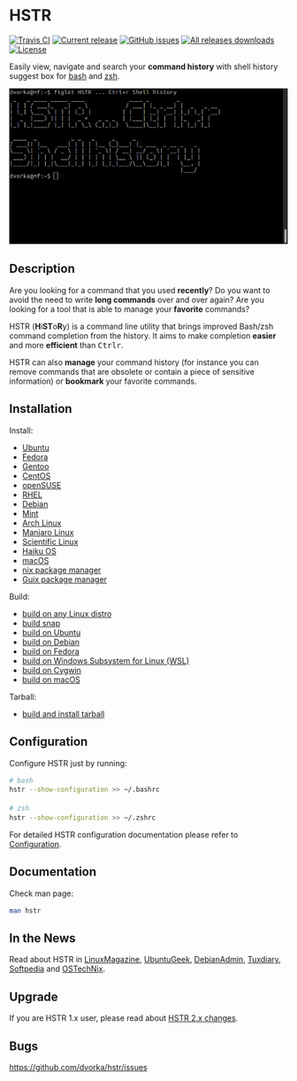 # HSTR
[![Travis CI](https://travis-ci.org/dvorka/hstr.svg?branch=master)](https://travis-ci.org/dvorka/hstr)
[![Current release](https://img.shields.io/github/release/dvorka/hstr.svg)](https://github.com/dvorka/hstr/releases)
[![GitHub issues](https://img.shields.io/github/issues/dvorka/hstr.svg?maxAge=360)](https://github.com/dvorka/hstr/issues)
[![All releases downloads](https://img.shields.io/github/downloads/dvorka/hstr/total.svg)](https://github.com/dvorka/hstr/releases)
[![License](https://img.shields.io/github/license/dvorka/hstr?color=%23fe0000)](https://github.com/dvorka/hstr/blob/master/LICENSE)

Easily view, navigate and search your **command history** with shell history suggest box for 
[bash](https://www.gnu.org/software/bash/) and [zsh](CONFIGURATION.md#zsh-history-settings).

[![Shell History Suggest Box](doc/hstr-v2.gif "Shell History Suggest Box @ YouTube")](http://www.youtube.com/watch?v=sPF29NyXe2U)

## Description
Are you looking for a command that you used **recently**? Do you
want to  avoid the need to write **long commands** over and over
again? Are you looking for a tool that is able to manage your
**favorite** commands?

HSTR (**H**i**ST**o**R**y) is a command line utility that brings improved Bash/zsh command completion
from the history. It aims to make completion **easier** and more **efficient**
than <kbd>Ctrl</kbd><kbd>r</kbd>.

HSTR can also **manage** your command history (for instance you can remove
commands that are obsolete or contain a piece of sensitive information)
or **bookmark** your favorite commands.

<!-- Check [video](http://www.youtube.com/watch?v=sPF29NyXe2U) tutorial. -->


## Installation
Install:

* [Ubuntu](INSTALLATION.md#ubuntu)
* [Fedora](INSTALLATION.md#fedorarhelcentosscientific)
* [Gentoo](INSTALLATION.md#gentoo)
* [CentOS](INSTALLATION.md#fedorarhelcentosscientific)
* [openSUSE](INSTALLATION.md#opensuse)
* [RHEL](INSTALLATION.md#fedorarhelcentosscientific)
* [Debian](INSTALLATION.md#debianmint)
* [Mint](INSTALLATION.md#debianmint)
* [Arch Linux](INSTALLATION.md#archmanjaro-linux)
* [Manjaro Linux](INSTALLATION.md#archmanjaro-linux)
* [Scientific Linux](INSTALLATION.md#fedorarhelcentosscientific)
* [Haiku OS](INSTALLATION.md#haiku-os)
* [macOS](INSTALLATION.md#macos)
* [nix package manager](INSTALLATION.md#nix-package-manager)
* [Guix package manager](INSTALLATION.md#guix-package-manager)

Build:

* [build on any Linux distro](INSTALLATION.md#build-on-any-linux-distro)
* [build snap](INSTALLATION.md#snap)
* [build on Ubuntu](INSTALLATION.md#build-on-ubuntu)
* [build on Debian](INSTALLATION.md#build-on-debian)
* [build on Fedora](INSTALLATION.md#build-on-fedora)
* [build on Windows Subsystem for Linux (WSL)](INSTALLATION.md#build-on-wsl)
* [build on Cygwin](INSTALLATION.md#build-on-cygwin)
* [build on macOS](INSTALLATION.md#build-on-macos)

Tarball:

* [build and install tarball](INSTALLATION.md#build-and-install-tarball)


## Configuration
Configure HSTR just by running:

```bash
# bash
hstr --show-configuration >> ~/.bashrc

# zsh
hstr --show-configuration >> ~/.zshrc
```
For detailed HSTR configuration documentation please refer to [Configuration](CONFIGURATION.md).


## Documentation
Check man page:

```bash
man hstr
```

## In the News
Read about HSTR in [LinuxMagazine](http://www.linux-magazine.com/Issues/2014/164/Bash-History-on-Steroids), [UbuntuGeek](http://www.ubuntugeek.com/tag/hstr-bash-history), [DebianAdmin](http://www.debianadmin.com/hstr-easily-view-navigate-search-and-use-your-command-history-with-shell-history.html), [Tuxdiary](https://tuxdiary.com/2015/02/17/hstr/), [Softpedia](http://linux.softpedia.com/get/Terminals/BASH-Command-History-Completion-103155.shtml) and [OSTechNix](https://www.ostechnix.com/hstr-easily-view-navigate-search-manage-commandline-history/).


## Upgrade
If you are HSTR 1.x user, please read about [HSTR 2.x changes](https://github.com/dvorka/hstr/releases/tag/2.0).


## Bugs
https://github.com/dvorka/hstr/issues
